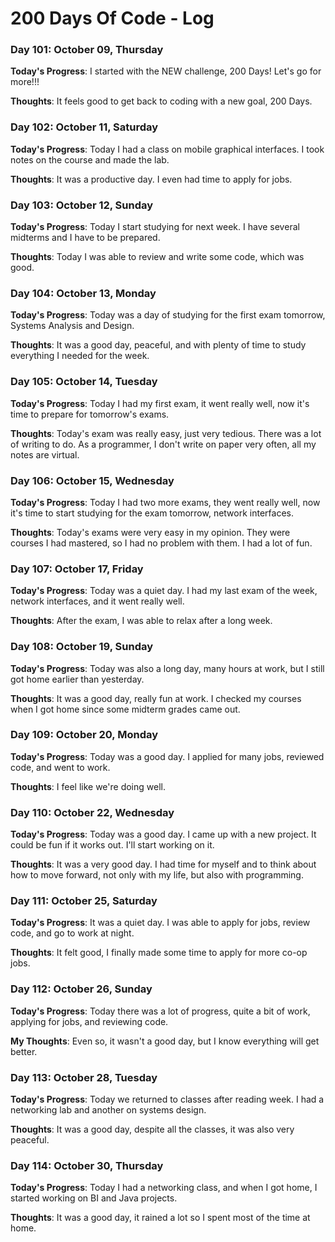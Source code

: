 # 200 Days Of Code - Log

### Day 101: October 09, Thursday

**Today's Progress**: I started with the NEW challenge, 200 Days! Let's go for more!!!

**Thoughts**: It feels good to get back to coding with a new goal, 200 Days. 

### Day 102: October 11, Saturday

**Today's Progress**: Today I had a class on mobile graphical interfaces. I took notes on the course and made the lab.

**Thoughts**: It was a productive day. I even had time to apply for jobs. 

### Day 103: October 12, Sunday

**Today's Progress**: Today I start studying for next week. I have several midterms and I have to be prepared.

**Thoughts**: Today I was able to review and write some code, which was good.

### Day 104: October 13, Monday

**Today's Progress**: Today was a day of studying for the first exam tomorrow, Systems Analysis and Design. 

**Thoughts**: It was a good day, peaceful, and with plenty of time to study everything I needed for the week.

### Day 105: October 14, Tuesday

**Today's Progress**: Today I had my first exam, it went really well, now it's time to prepare for tomorrow's exams.

**Thoughts**: Today's exam was really easy, just very tedious. There was a lot of writing to do. As a programmer, I don't write on paper very often, all my notes are virtual.

### Day 106: October 15, Wednesday

**Today's Progress**: Today I had two more exams, they went really well, now it's time to start studying for the exam tomorrow, network interfaces.

**Thoughts**: Today's exams were very easy in my opinion. They were courses I had mastered, so I had no problem with them. I had a lot of fun.

### Day 107: October 17, Friday

**Today's Progress**: Today was a quiet day. I had my last exam of the week, network interfaces, and it went really well.

**Thoughts**: After the exam, I was able to relax after a long week.

### Day 108: October 19, Sunday

**Today's Progress**: Today was also a long day, many hours at work, but I still got home earlier than yesterday.

**Thoughts**: It was a good day, really fun at work. I checked my courses when I got home since some midterm grades came out.

### Day 109: October 20, Monday

**Today's Progress**: Today was a good day. I applied for many jobs, reviewed code, and went to work.

**Thoughts**: I feel like we're doing well.

### Day 110: October 22, Wednesday

**Today's Progress**: Today was a good day. I came up with a new project. It could be fun if it works out. I'll start working on it.

**Thoughts**: It was a very good day. I had time for myself and to think about how to move forward, not only with my life, but also with programming.

### Day 111: October 25, Saturday

**Today's Progress**: It was a quiet day. I was able to apply for jobs, review code, and go to work at night.

**Thoughts**: It felt good, I finally made some time to apply for more co-op jobs.

### Day 112: October 26, Sunday

**Today's Progress**: Today there was a lot of progress, quite a bit of work, applying for jobs, and reviewing code.

**My Thoughts**: Even so, it wasn't a good day, but I know everything will get better.

### Day 113: October 28, Tuesday

**Today's Progress**: Today we returned to classes after reading week. I had a networking lab and another on systems design.

**Thoughts**: It was a good day, despite all the classes, it was also very peaceful.

### Day 114: October 30, Thursday

**Today's Progress**: Today I had a networking class, and when I got home, I started working on BI and Java projects.

**Thoughts**: It was a good day, it rained a lot so I spent most of the time at home.